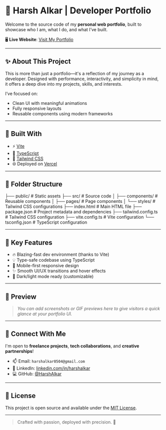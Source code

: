 # 🚀 Harsh Alkar | Developer Portfolio

Welcome to the source code of my **personal web portfolio**, built to showcase who I am, what I do, and what I’ve built.

🖥️ **Live Website**: [Visit My Portfolio](https://portfolio-vert-two-98.vercel.app)

---

## ✨ About This Project

This is more than just a portfolio—it's a reflection of my journey as a developer. Designed with performance, interactivity, and simplicity in mind, it offers a deep dive into my projects, skills, and interests.

I’ve focused on:
- Clean UI with meaningful animations
- Fully responsive layouts
- Reusable components using modern frameworks

---

## 🔧 Built With

- ⚡️ [Vite](https://vitejs.dev/)
- 🧠 [TypeScript](https://www.typescriptlang.org/)
- 🎨 [Tailwind CSS](https://tailwindcss.com/)
- 🌐 Deployed on [Vercel](https://vercel.com/)

---

## 📁 Folder Structure

├── public/             # Static assets
├── src/                # Source code
│   ├── components/     # Reusable components
│   ├── pages/          # Page components
│   └── styles/         # Tailwind CSS configurations
├── index.html          # Main HTML file
├── package.json        # Project metadata and dependencies
├── tailwind.config.ts  # Tailwind CSS configuration
├── vite.config.ts      # Vite configuration
└── tsconfig.json       # TypeScript configuration

---

## 🎯 Key Features

- 🔥 Blazing-fast dev environment (thanks to Vite)
- 💡 Type-safe codebase using TypeScript
- 📱 Mobile-first responsive design
- ✨ Smooth UI/UX transitions and hover effects
- 🌙 Dark/light mode ready (customizable)

---

## 📸 Preview

> _You can add screenshots or GIF previews here to give visitors a quick glance at your portfolio UI._

---

## 🤝 Connect With Me

I'm open to **freelance projects**, **tech collaborations**, and **creative partnerships**!

- 📫 Email: `harshalkar0504@gmail.com`
- 💼 LinkedIn: [linkedin.com/in/harshalkar](www.linkedin.com/in/harsh-alkar-40bbb62b5)
- 💻 GitHub: [@HarshAlkar](https://github.com/HarshAlkar)

---

## 📝 License

This project is open source and available under the [MIT License](LICENSE).

---

> Crafted with passion, deployed with precision. 🚀

